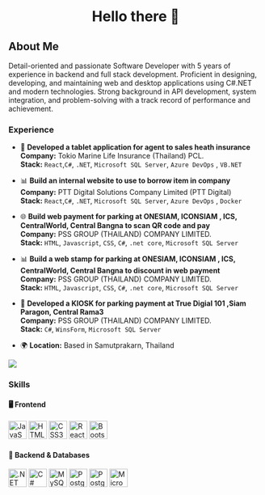 <h1 align="center">Hello there 👋</h1>

## About Me  
Detail-oriented and passionate Software Developer with 5 years of experience in backend and full stack development. Proficient in designing, developing, and maintaining web and desktop applications using C#.NET and modern technologies. Strong background in API development, system integration, and problem-solving with a track record of performance and achievement.

### Experience

- 🏦 **Developed a tablet application for agent to sales heath insurance**  
  **Company:** Tokio Marine Life Insurance (Thailand) PCL.  
  **Stack:** `React`,`C#`, `.NET`, `Microsoft SQL Server`, `Azure DevOps` , `VB.NET`

- 📊 **Build an internal website to use to borrow item in company**  
  **Company:** PTT Digital Solutions Company Limited (PTT Digital)   
  **Stack:** `React`,`C#`, `.NET`, `Microsoft SQL Server`, `Azure DevOps` , `Docker`

- 🌐 **Build web payment for parking at ONESIAM, ICONSIAM , ICS, CentralWorld, Central Bangna to scan QR code and pay**  
  **Company:** PSS GROUP (THAILAND) COMPANY LIMITED.  
  **Stack:** `HTML`, `Javascript`, `CSS`, `C#`, `.net core`, `Microsoft SQL Server`

- 📊 **Build a web stamp for parking at ONESIAM, ICONSIAM , ICS, CentralWorld, Central Bangna to discount in web payment**  
  **Company:** PSS GROUP (THAILAND) COMPANY LIMITED.   
  **Stack:** `HTML`, `Javascript`, `CSS`, `C#`, `.net core`, `Microsoft SQL Server`

- 🏦 **Developed a KIOSK for parking payment at True Digial 101 ,Siam Paragon, Central Rama3**  
  **Company:** PSS GROUP (THAILAND) COMPANY LIMITED.   
  **Stack:** `C#`, `WinsForm`, `Microsoft SQL Server`

- 🌍 **Location:** Based in Samutprakarn, Thailand


<img src="https://user-images.githubusercontent.com/73097560/115834477-dbab4500-a447-11eb-908a-139a6edaec5c.gif">

### Skills

#### 🖥️ Frontend
<p align="left">
  <a href="https://developer.mozilla.org/en-US/docs/Web/JavaScript" target="_blank"><img src="https://skillicons.dev/icons?i=javascript&theme=dark" width="36" height="36" alt="JavaScript" /></a>
  <a href="https://developer.mozilla.org/en-US/docs/Glossary/HTML5" target="_blank"><img src="https://skillicons.dev/icons?i=html&theme=dark" width="36" height="36" alt="HTML5" /></a>
  <a href="https://www.w3.org/TR/CSS/#css" target="_blank"><img src="https://skillicons.dev/icons?i=css&theme=dark" width="36" height="36" alt="CSS3" /></a>
  <a href="https://reactjs.org/" target="_blank"><img src="https://skillicons.dev/icons?i=react&theme=dark" width="36" height="36" alt="React" /></a>
  <a href="https://getbootstrap.com/" target="_blank"><img src="https://skillicons.dev/icons?i=bootstrap&theme=dark" width="36" height="36" alt="Bootstrap" /></a>
</p>

#### 🔧 Backend & Databases
<p align="left">
  <a href="https://dotnet.microsoft.com/" target="_blank"><img src="https://skillicons.dev/icons?i=dotnet&theme=dark" width="36" height="36" alt=".NET" /></a>
  <a href="https://learn.microsoft.com/en-us/dotnet/csharp/" target="_blank"><img src="https://skillicons.dev/icons?i=cs&theme=dark" width="36" height="36" alt="C#" /></a>
  <a href="https://www.mysql.com/" target="_blank"><img src="https://skillicons.dev/icons?i=mysql&theme=dark" width="36" height="36" alt="MySQL" /></a>
  <a href="https://www.postgresql.org/" target="_blank"><img src="https://skillicons.dev/icons?i=postgres&theme=dark" width="36" height="36" alt="PostgreSQL" /></a>
  <a href="https://sqlite.org/" target="_blank"><img src="https://skillicons.dev/icons?i=sqlite&theme=dark" width="36" height="36" alt="PostgreSQL" /></a>
   <a href="https://www.microsoft.com/sql-server" target="_blank"><img src="https://commons.wikimedia.org/wiki/Special:FilePath/Microsoft_SQL_Server_2025_icon.svg"alt="Microsoft SQL Server"width="36" height="36" />
</a>
</p>


